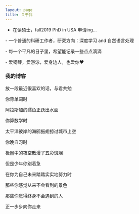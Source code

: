 ```yaml
---
layout: page
title: 关于我 
---
```


- 在读硕士，fall2019 PhD in USA 申请ing...
<p>
- 一个普通的科研工作者，研究方向：深度学习 and 自然语言处理
<p>
- 每一个平凡的日子里，希望能记录一些点点滴滴
<p>
- 爱钢琴，爱游泳，爱身边人，也爱你❤️

<p>

<h3> 我的博客 </h3>  
<p>
放一段最近很喜欢的话，与君共勉
<p>
你背单词时
  
阿拉斯加的鳕鱼正跃出水面

你算数学时  

太平洋彼岸的海鸥振翅掠过城市上空   

你晚自习时   

极圈中的夜空散漫了五彩斑斓   

但是少年你别着急   

在你为自己未来踏踏实实地努力时   

那些你感觉从来不会看到的景色   

那些你觉得终身不会遇到的人   

正一步步向你走来  
<p>


<p> 

<p> 

<p> 



